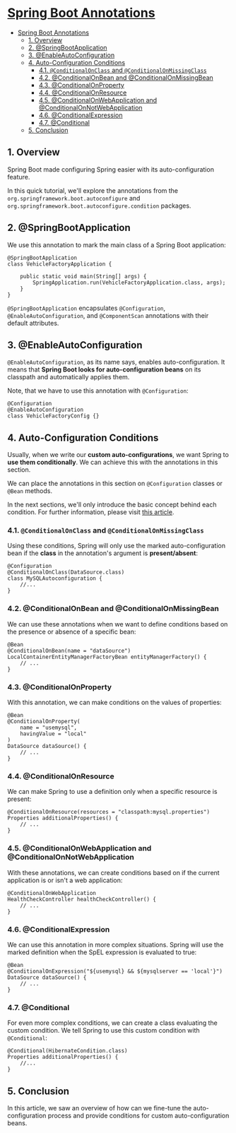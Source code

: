 # [Spring Boot Annotations](https://www.baeldung.com/spring-boot-annotations)

- [Spring Boot Annotations](#spring-boot-annotations)
  - [1. Overview](#1-overview)
  - [2. @SpringBootApplication](#2-springbootapplication)
  - [3. @EnableAutoConfiguration](#3-enableautoconfiguration)
  - [4. Auto-Configuration Conditions](#4-auto-configuration-conditions)
    - [4.1. `@ConditionalOnClass` and `@ConditionalOnMissingClass`](#41-conditionalonclass-and-conditionalonmissingclass)
    - [4.2. @ConditionalOnBean and @ConditionalOnMissingBean](#42-conditionalonbean-and-conditionalonmissingbean)
    - [4.3. @ConditionalOnProperty](#43-conditionalonproperty)
    - [4.4. @ConditionalOnResource](#44-conditionalonresource)
    - [4.5. @ConditionalOnWebApplication and @ConditionalOnNotWebApplication](#45-conditionalonwebapplication-and-conditionalonnotwebapplication)
    - [4.6. @ConditionalExpression](#46-conditionalexpression)
    - [4.7. @Conditional](#47-conditional)
  - [5. Conclusion](#5-conclusion)

## 1. Overview

Spring Boot made configuring Spring easier with its auto-configuration feature.

In this quick tutorial, we'll explore the annotations from the `org.springframework.boot.autoconfigure` and `org.springframework.boot.autoconfigure.condition` packages.

## 2. @SpringBootApplication

We use this annotation to mark the main class of a Spring Boot application:

    @SpringBootApplication
    class VehicleFactoryApplication {
    
        public static void main(String[] args) {
            SpringApplication.run(VehicleFactoryApplication.class, args);
        }
    }

`@SpringBootApplication` encapsulates `@Configuration`, `@EnableAutoConfiguration`, and `@ComponentScan` annotations with their default attributes.

## 3. @EnableAutoConfiguration

`@EnableAutoConfiguration`, as its name says, enables auto-configuration. It means that **Spring Boot looks for auto-configuration beans** on its classpath and automatically applies them.

Note, that we have to use this annotation with `@Configuration`:

    @Configuration
    @EnableAutoConfiguration
    class VehicleFactoryConfig {}

## 4. Auto-Configuration Conditions

Usually, when we write our **custom auto-configurations**, we want Spring to **use them conditionally**. We can achieve this with the annotations in this section.

We can place the annotations in this section on `@Configuration` classes or `@Bean` methods.

In the next sections, we'll only introduce the basic concept behind each condition. For further information, please visit [this article](https://www.baeldung.com/spring-boot-custom-auto-configuration).

### 4.1. `@ConditionalOnClass` and `@ConditionalOnMissingClass`

Using these conditions, Spring will only use the marked auto-configuration bean if the **class** in the annotation's argument is **present/absent**:

    @Configuration
    @ConditionalOnClass(DataSource.class)
    class MySQLAutoconfiguration {
        //...
    }

### 4.2. @ConditionalOnBean and @ConditionalOnMissingBean

We can use these annotations when we want to define conditions based on the presence or absence of a specific bean:

    @Bean
    @ConditionalOnBean(name = "dataSource")
    LocalContainerEntityManagerFactoryBean entityManagerFactory() {
        // ...
    }

### 4.3. @ConditionalOnProperty

With this annotation, we can make conditions on the values of properties:

    @Bean
    @ConditionalOnProperty(
        name = "usemysql", 
        havingValue = "local"
    )
    DataSource dataSource() {
        // ...
    }

### 4.4. @ConditionalOnResource

We can make Spring to use a definition only when a specific resource is present:

    @ConditionalOnResource(resources = "classpath:mysql.properties")
    Properties additionalProperties() {
        // ...
    }

### 4.5. @ConditionalOnWebApplication and @ConditionalOnNotWebApplication

With these annotations, we can create conditions based on if the current application is or isn't a web application:

    @ConditionalOnWebApplication
    HealthCheckController healthCheckController() {
        // ...
    }

### 4.6. @ConditionalExpression

We can use this annotation in more complex situations. Spring will use the marked definition when the SpEL expression is evaluated to true:

    @Bean
    @ConditionalOnExpression("${usemysql} && ${mysqlserver == 'local'}")
    DataSource dataSource() {
        // ...
    }

### 4.7. @Conditional

For even more complex conditions, we can create a class evaluating the custom condition. We tell Spring to use this custom condition with `@Conditional`:

    @Conditional(HibernateCondition.class)
    Properties additionalProperties() {
        //...
    }

## 5. Conclusion

In this article, we saw an overview of how can we fine-tune the auto-configuration process and provide conditions for custom auto-configuration beans.
